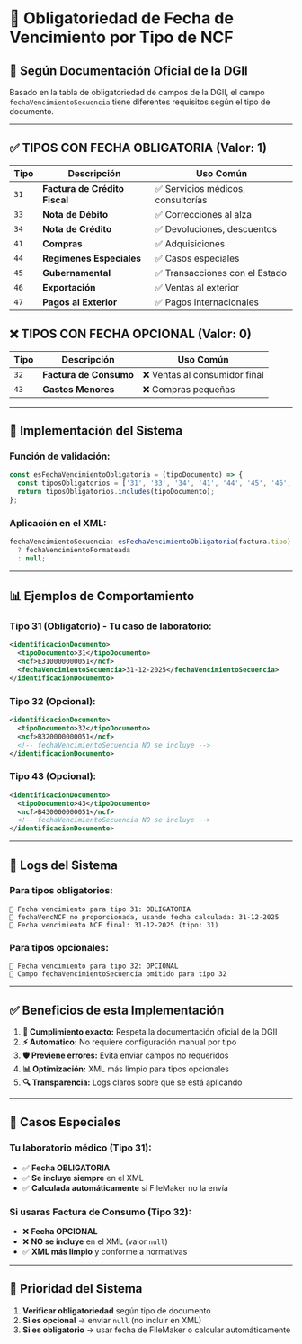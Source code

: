 # 📅 Obligatoriedad de Fecha de Vencimiento por Tipo de NCF

## 🎯 Según Documentación Oficial de la DGII

Basado en la tabla de obligatoriedad de campos de la DGII, el campo `fechaVencimientoSecuencia` tiene diferentes requisitos según el tipo de documento.

---

## ✅ **TIPOS CON FECHA OBLIGATORIA (Valor: 1)**

| **Tipo** | **Descripción**               | **Uso Común**                      |
| -------- | ----------------------------- | ---------------------------------- |
| `31`     | **Factura de Crédito Fiscal** | ✅ Servicios médicos, consultorías |
| `33`     | **Nota de Débito**            | ✅ Correcciones al alza            |
| `34`     | **Nota de Crédito**           | ✅ Devoluciones, descuentos        |
| `41`     | **Compras**                   | ✅ Adquisiciones                   |
| `44`     | **Regímenes Especiales**      | ✅ Casos especiales                |
| `45`     | **Gubernamental**             | ✅ Transacciones con el Estado     |
| `46`     | **Exportación**               | ✅ Ventas al exterior              |
| `47`     | **Pagos al Exterior**         | ✅ Pagos internacionales           |

## ❌ **TIPOS CON FECHA OPCIONAL (Valor: 0)**

| **Tipo** | **Descripción**        | **Uso Común**                 |
| -------- | ---------------------- | ----------------------------- |
| `32`     | **Factura de Consumo** | ❌ Ventas al consumidor final |
| `43`     | **Gastos Menores**     | ❌ Compras pequeñas           |

---

## 🔧 **Implementación del Sistema**

### **Función de validación:**

```javascript
const esFechaVencimientoObligatoria = (tipoDocumento) => {
  const tiposObligatorios = ['31', '33', '34', '41', '44', '45', '46', '47'];
  return tiposObligatorios.includes(tipoDocumento);
};
```

### **Aplicación en el XML:**

```javascript
fechaVencimientoSecuencia: esFechaVencimientoObligatoria(factura.tipo)
  ? fechaVencimientoFormateada
  : null;
```

---

## 📊 **Ejemplos de Comportamiento**

### **Tipo 31 (Obligatorio) - Tu caso de laboratorio:**

```xml
<identificacionDocumento>
  <tipoDocumento>31</tipoDocumento>
  <ncf>E310000000051</ncf>
  <fechaVencimientoSecuencia>31-12-2025</fechaVencimientoSecuencia>
</identificacionDocumento>
```

### **Tipo 32 (Opcional):**

```xml
<identificacionDocumento>
  <tipoDocumento>32</tipoDocumento>
  <ncf>B320000000051</ncf>
  <!-- fechaVencimientoSecuencia NO se incluye -->
</identificacionDocumento>
```

### **Tipo 43 (Opcional):**

```xml
<identificacionDocumento>
  <tipoDocumento>43</tipoDocumento>
  <ncf>B430000000051</ncf>
  <!-- fechaVencimientoSecuencia NO se incluye -->
</identificacionDocumento>
```

---

## 📝 **Logs del Sistema**

### **Para tipos obligatorios:**

```
📅 Fecha vencimiento para tipo 31: OBLIGATORIA
📅 fechaVencNCF no proporcionada, usando fecha calculada: 31-12-2025
📅 Fecha vencimiento NCF final: 31-12-2025 (tipo: 31)
```

### **Para tipos opcionales:**

```
📅 Fecha vencimiento para tipo 32: OPCIONAL
📅 Campo fechaVencimientoSecuencia omitido para tipo 32
```

---

## ✅ **Beneficios de esta Implementación**

1. **🎯 Cumplimiento exacto:** Respeta la documentación oficial de la DGII
2. **⚡ Automático:** No requiere configuración manual por tipo
3. **🛡️ Previene errores:** Evita enviar campos no requeridos
4. **📊 Optimización:** XML más limpio para tipos opcionales
5. **🔍 Transparencia:** Logs claros sobre qué se está aplicando

---

## 🚨 **Casos Especiales**

### **Tu laboratorio médico (Tipo 31):**

- ✅ **Fecha OBLIGATORIA**
- ✅ **Se incluye siempre** en el XML
- ✅ **Calculada automáticamente** si FileMaker no la envía

### **Si usaras Factura de Consumo (Tipo 32):**

- ❌ **Fecha OPCIONAL**
- ❌ **NO se incluye** en el XML (valor `null`)
- ✅ **XML más limpio** y conforme a normativas

---

## 🔄 **Prioridad del Sistema**

1. **Verificar obligatoriedad** según tipo de documento
2. **Si es opcional** → enviar `null` (no incluir en XML)
3. **Si es obligatorio** → usar fecha de FileMaker o calcular automáticamente
